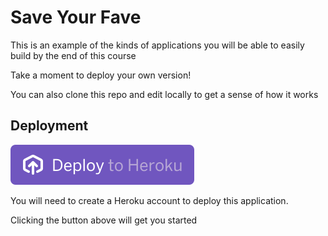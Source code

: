# Save Your Fave

This is an example of the kinds of applications you will be able to easily build by the end of this course

Take a moment to deploy your own version!

You can also clone this repo and edit locally to get a sense of how it works

## Deployment

[![Deploy to Heroku](heroku-button.svg)](https://heroku.com/deploy?template=https://github.com/amgando/save-your-fave)

You will need to create a Heroku account to deploy this application.

Clicking the button above will get you started

